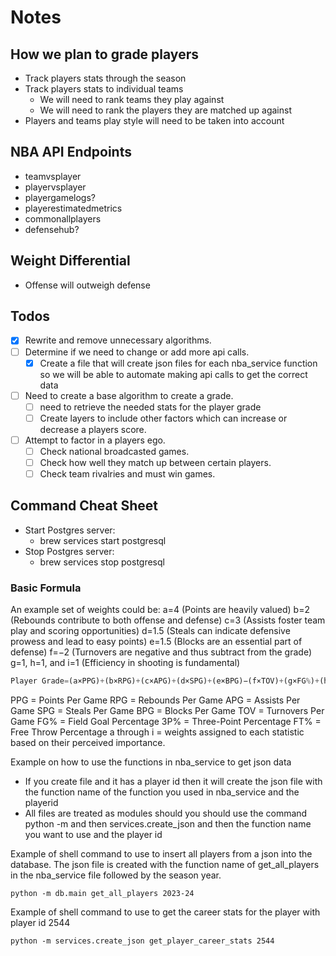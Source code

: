 # Notes

## How we plan to grade players

- Track players stats through the season
- Track players stats to individual teams
  - We will need to rank teams they play against
  - We will need to rank the players they are matched up against
- Players and teams play style will need to be taken into account

## NBA API Endpoints

- teamvsplayer
- playervsplayer
- playergamelogs?
- playerestimatedmetrics
- commonallplayers
- defensehub?

## Weight Differential

- Offense will outweigh defense

## Todos

- [x] Rewrite and remove unnecessary algorithms.
- [ ] Determine if we need to change or add more api calls.
  - [x] Create a file that will create json files for each nba_service function so we will be able to automate making api calls to get the correct data

- [ ] Need to create a base algorithm to create a grade.
  - [ ] need to retrieve the needed stats for the player grade
  - [ ] Create layers to include other factors which can increase or decrease a players score.

- [ ] Attempt to factor in a players ego.
  - [ ] Check national broadcasted games.
  - [ ] Check how well they match up between certain players.
  - [ ] Check team rivalries and must win games.

## Command Cheat Sheet

- Start Postgres server:
  - brew services start postgresql
- Stop Postgres server:
  - brew services stop postgresql

### Basic Formula

An example set of weights could be:
a=4 (Points are heavily valued)
b=2 (Rebounds contribute to both offense and defense)
c=3 (Assists foster team play and scoring opportunities)
d=1.5 (Steals can indicate defensive prowess and lead to easy points)
e=1.5 (Blocks are an essential part of defense)
f=−2 (Turnovers are negative and thus subtract from the grade)
g=1, h=1, and i=1 (Efficiency in shooting is fundamental)

```python
Player Grade=(a×PPG)+(b×RPG)+(c×APG)+(d×SPG)+(e×BPG)−(f×TOV)+(g×FG%)+(h×3P%)+(i×FT%)
```

PPG = Points Per Game
RPG = Rebounds Per Game
APG = Assists Per Game
SPG = Steals Per Game
BPG = Blocks Per Game
TOV = Turnovers Per Game
FG% = Field Goal Percentage
3P% = Three-Point Percentage
FT% = Free Throw Percentage
a through i = weights assigned to each statistic based on their perceived importance.

Example on how to use the functions in nba_service to get json data

- If you create file and it has a player id then it will create the json file with the function name of the function you used in nba_service and the playerid
- All files are treated as modules should you should use the command python -m and then services.create_json and then the function name you want to use and the player id

Example of shell command to use to insert all players from a json into the database. The json file is created with the function name of get_all_players in the nba_service file followed by the season year. 
``` shell
python -m db.main get_all_players 2023-24
```

Example of shell command to use to get the career stats for the player with player id 2544

```shell
python -m services.create_json get_player_career_stats 2544
```

